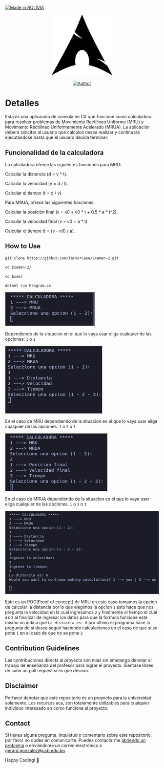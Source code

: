 <p align="left">
<a href="#"><img title="Made in BOLIVIA" src="https://img.shields.io/badge/MADE%20IN-BOLIVIA-green?colorA=%23ff9933&colorB=%23017e40&style=for-the-badge"></a>
</p>
<p align="center">
<a href="#"><img title="blackeye-im" src="https://github.com/TarsorCase/Examen-2/blob/master/Photos/Logo.png"></a>
</p>
<p align="center">
<a href="https://github.com/TarsorCase"><img title="Author" src="https://img.shields.io/badge/Author-TarsorCase-blue?style=flat-square&logo=github"></a>
</p>


# Detalles

Esta es una aplicación de consola en C# que funcione como calculadora para resolver problemas de Movimiento Rectilíneo Uniforme (MRU) y Movimiento Rectilíneo Uniformemente Acelerado (MRUA). La aplicación deberá solicitar al usuario qué cálculos desea realizar y continuará ejecutándose hasta que el usuario decida terminar. 

## Funcionalidad de la calculadora

La calculadora ofrece las siguientes funciones para MRU: 

Calcular la distancia (d = v * t). 

Calcular la velocidad (v = d / t). 

Calcular el tiempo (t = d / v). 

Para MRUA, ofrece las siguientes funciones: 

Calcular la posición final (x = x0 + v0 * t + 0.5 * a * t^2). 

Calcular la velocidad final (v = v0 + a * t). 

Calcular el tiempo (t = (v - v0) / a). 

## How to Use

```
git clone https://github.com/TarsorCase/Examen-2.git
```
```
cd Examen-2/
```
```
cd Exam/
```
```
dotnet run Program.cs
```
![](https://github.com/TarsorCase/Examen-2/blob/master/Photos/First.png)

Dependiendo de la situacion en el que lo vaya usar eliga cualquier de las opciones: ``` 1 ``` o ``` 2 ```

![](https://github.com/TarsorCase/Examen-2/blob/master/Photos/MRU.png)

En el caso de MRU dependiendo de la situacion en el que lo vaya usar eliga cualquier de las opciones: ``` 1 ``` o ``` 2 ``` o ``` 3 ``` 

![](https://github.com/TarsorCase/Examen-2/blob/master/Photos/MRUA.png)

En el caso de MRUA dependiendo de la situacion en el que lo vaya usar eliga cualquier de las opciones: ``` 1 ``` o ``` 2 ``` o ``` 3 ```

![](https://github.com/TarsorCase/Examen-2/blob/master/Photos/POC.png)

Este es un POC(Proof of concept) de MRU en este caso tomamos la opcion de calcular la distancia por lo que elegimos la opcion ``` 1 ``` esto hace que nos pregunta la velocidad en la cual ingresamos ``` 2 ```  y finalmente el tiempo el cual es ``` 3 ``` al finalizar de ingresar los datos para que la formula funcione este mismo no indica que ``` La distancia es: 6 ``` por ultimo el programa hace la pregunta de si desea seguir haciendo calculaciones en el caso de que si se pone ``` 1 ``` en el caso de que no se pone ``` 2 ```

## Contribution Guidelines

Las contribuciones directa al proyecto son mias sin emebargo denotar el trabajo de enseñanza del profesor para lograr el proyecto. Sientase libres de subir un pull request si es que desean.

## Disclaimer

Porfavor denotar que este repositorio es un proyecto para la universidad solamente. Los recursos aca, son totalemente utilizables para cualquier individuo interesado en como funciona el proyecto.

## Contact

Si tienes alguna pregunta, inquietud o comentario sobre este repositorio, por favor no dudes en comunicarte. Puedes contactarme [abriendo un problema](https://github.com/TarsorCase/Examen-2/issues) o enviándome un correo electrónico a [gerard.gonzalez@ucb.edu.bo](mailto:gerard.gonzalez@ucb.edu.bo).

Happy Coding! 🚀
